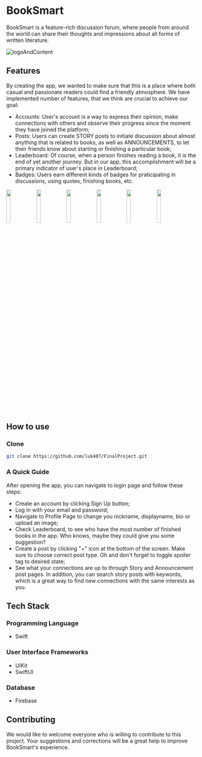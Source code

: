 # BookSmart

BookSmart is a feature-rich discussion forum, where people from around the world can share their thoughts and impressions about all forms of written literature. 

![logoAndContent](https://github.com/luk407/FinalProject/assets/145837331/175afb22-fbea-4eb5-8a67-5832544af9e6)

## Features

By creating the app, we wanted to make sure that this is a place where both casual and passionate readers could find a friendly atmosphere. We have implemented number of features, that we think are crucial to achieve our goal:
- Accounts: User's account is a way to express their opinion, make connections with others and observe their progress since the moment they have joined the platform;
- Posts: Users can create STORY posts to initiate discussion about almost anything that is related to books, as well as ANNOUNCEMENTS, to let their friends know about starting or finishing a particular book;
- Leaderboard: Of course, when a person finishes reading a book, it is the end of yet another journey. But in our app, this accomplishment will be a primary indicator of user's place in Leaderboard;
- Badges: Users earn different kinds of badges for praticipating in discussions, using quotes, finishing books, etc.

<img src="https://github.com/luk407/FinalProject/assets/145837331/0ce86093-ae0e-4c1a-a8e9-cc827b1f1c2e" width="15%"></img> <img src="https://github.com/luk407/FinalProject/assets/145837331/7bcb118f-0e7d-48fb-a719-2abc002bca59" width="15%"></img> <img src="https://github.com/luk407/FinalProject/assets/145837331/f89e9ea7-1f27-4693-8278-78bff5e6a2d9" width="15%"></img> <img src="https://github.com/luk407/FinalProject/assets/145837331/1204e485-3e0d-4624-b67f-48bb3e640bce" width="15%"></img> <img src="https://github.com/luk407/FinalProject/assets/145837331/c6e8db28-4551-4d61-9cdd-72fa10829f19" width="15%"></img> <img src="https://github.com/luk407/FinalProject/assets/145837331/d23009e0-15e3-4ea1-955f-5d38b1ee0c35" width="15%"></img> 

## How to use

### Clone
```bash
git clone https://github.com/luk407/FinalProject.git
```

### A Quick Guide

After opening the app, you can navigate to login page and follow these steps:
- Create an account by clicking Sign Up button;
- Log in with your email and password;
- Navigate to Profile Page to change you nickname, displayname, bio or upload an image;
- Check Leaderboard, to see who have the most number of finished books in the app. Who knows, maybe they could give you some suggestion?
- Create a post by clicking "+" icon at the bottom of the screen. Make sure to choose correct post type. Oh and don't forget to toggle spoiler tag to desired state;
- See what your connections are up to through Story and Announcement post pages. In addition, you can search story posts with keywords, which is a great way to find new connections with the same interests as you.

## Tech Stack

### Programming Language

- Swift

### User Interface Frameworks
- UIKit
- SwiftUI

### Database
- Firebase

## Contributing

We would like to welcome everyone who is willing to contribute to this project. Your suggestions and corrections will be a great help to improve BookSmart's experience.
